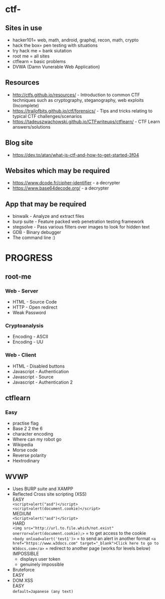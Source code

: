 # ctf-

## Sites in use

* hacker101= web, math, android, graphql, recon, math, crypto
* hack the box= pen testing with situations
* try hack me =  bank siutation
* root me = all sites
* ctflearn = basic problems
* DVWA (Damn Vunerable Web Application)


## Resources
* http://ctfs.github.io/resources/ - Introduction to common CTF techniques such as cryptography, steganography, web exploits (Incomplete)
* https://trailofbits.github.io/ctf/forensics/ - Tips and tricks relating to typical CTF challenges/scenarios
* https://tadeuszwachowski.github.io/CTFwriteups/ctflearn/ - CTF Learn answers/solutions

## Blog site
* https://dev.to/atan/what-is-ctf-and-how-to-get-started-3f04

## Websites which may be required
* https://www.dcode.fr/cipher-identifier - a decrypter
* https://www.base64decode.org/ - a decrypter


## App that may be required
* binwalk - Analyze and extract files
* burp suite - Feature packed web penetration testing framework
* stegsolve - Pass various filters over images to look for hidden text
* GDB - Binary debugger
* The command line :)

# PROGRESS

## root-me

### Web - Server
* HTML - Source Code
* HTTP - Open redirect
* Weak Password

### Cryptoanalysis
* Encoding - ASCII
* Encoding - UU

### Web - Client 
* HTML - Disabled buttons
* Javascript - Authentication
* Javascript - Source
* Javascript - Authentication 2

## ctflearn

### Easy
* practise flag
* Base 2 2 the 6
* character encoding
* Where can my robot go
* Wikipedia
* Morse code
* Reverse polarity
* Hextrodinary

## WVWP
- Uses BURP suite and XAMPP
- Reflected Cross site scripting (XSS)
  <br>EASY<br>
  ``<script>alert("asd")</script>``
  <br>
  ``<script>alert(document.cookie)</script>``
  <br>MEDIUM<br>
  ``<Script>alert("asd")</Script>``
  <br>HARD<br>
  ``<img src="http://url.to.file.which/not.exist" onerror=alert(document.cookie);>`` = to get access to the cookie
  <br>
  ``<body onload=alert('test1')>`` = to send an alert in another format
   ``<a href="https://www.w3docs.com" target="_blank">Click here to go to W3docs.com</a>`` = redirect to another page (works for levels below)
  <br>IMPOSSIBLE<br>
  - displays user token
  - genuinely impossible
- Bruteforce 
  <br>EASY</br>
- DOM XSS
  <br> EASY <br>
  ``default=Japanese (any text)``
  


